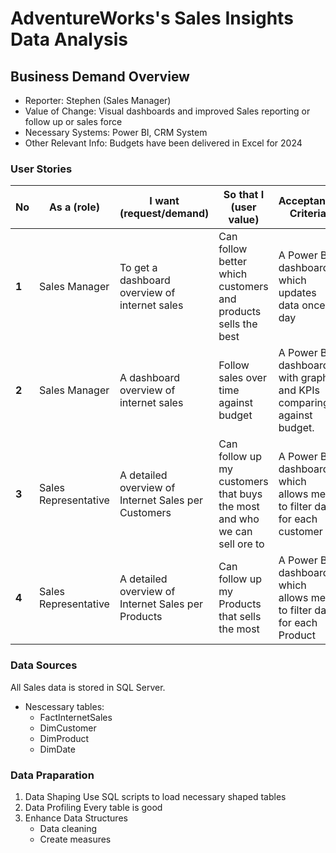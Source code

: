 # AdventureWorks's Sales Insights Data Analysis

## Business Demand Overview
- Reporter: Stephen (Sales Manager)
-	Value of Change: Visual dashboards and improved Sales reporting or follow up or sales force
-	Necessary Systems: Power BI, CRM System
-	Other Relevant Info: Budgets have been delivered in Excel for 2024

### User Stories
| **No** | **As a (role)** | **I want (request/demand)** | **So that I (user value)** | **Acceptance Criteria** |
| --- | --- | --- | --- | --- |
| **1** | Sales Manager | To get a dashboard overview of internet sales | Can follow better which customers and products sells the best | A Power BI dashboard which updates data once a day |
| **2** | Sales Manager | A dashboard overview of internet sales | Follow sales over time against budget | A Power BI dashboard with graphs and KPIs comparing against budget. |
| **3** | Sales Representative | A detailed overview of Internet Sales per Customers | Can follow up my customers that buys the most and who we can sell ore to | A Power BI dashboard which allows me to filter data for each customer |
| **4** | Sales Representative | A detailed overview of Internet Sales per Products | Can follow up my Products that sells the most | A Power BI dashboard which allows me to filter data for each Product |

### Data Sources
All Sales data is stored in SQL Server.
- Nescessary tables:
  - FactInternetSales
  - DimCustomer
  - DimProduct
  - DimDate
 
### Data Praparation
1. Data Shaping
  Use SQL scripts to load necessary shaped tables
2. Data Profiling
  Every table is good
4. Enhance Data Structures
   - Data cleaning
   - Create measures
  

   
  



